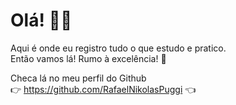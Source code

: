 # Olá! 👋🤓

Aqui é onde eu registro tudo o que estudo e pratico.<br>
Então vamos lá! Rumo à excelência! 🚀

Checa lá no meu perfil do Github <br>
👉 https://github.com/RafaelNikolasPuggi 👈